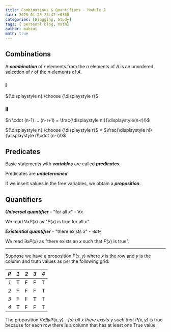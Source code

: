 ```yaml
---
title: Combinations & Quantifiers - Module 2
date: 2025-01-23 23:47 +0300
categories: [Blogging, Study]
tags: [ personal blog, math]
author: maksat
math: true
---
```


## Combinations

A ***combination*** of $r$ elements from the $n$ elements of $A$ is an unordered selection of $r$ of the $n$ elements of $A$.

### I

${\displaystyle n} \choose {\displaystyle r}$


### II

$n \cdot (n-1) ... (n-r+1) = \frac{\displaystyle n!}{\displaystyle(n-r)!}$

${\displaystyle n} \choose {\displaystyle r}$ = $\frac{\displaystyle n!}{\displaystyle r!\cdot (n-r)!}$

## Predicates
Basic statements with ***variables*** are called ***predicates***.

Predicates are ***undetermined***.

If we insert values in the free variables, we obtain a ***proposition***.

## Quantifiers
***Universal quantifier*** - "for all $x$" - $\forall x$

We read $\forall x P(x)$ as "$P(x)$ is true for all $x$".

***Existential quantifier*** - "there exists $x$" - $\exists a\in$

We read $\exists x P(x)$ as "there exists an $x$ such that $P(x)$ is true".

---

Suppose we have a proposition $P(x,y)$ where $x$ is the row and $y$ is the column and truth values as per the following grid:

|*P*|*1*|*2*|*3*|*4*|
|-|-|-|-|-|
|*1*|**T**|F|F|T|
|*2*|F|F|F|**T**|
|*3*|F|F|**T**|T|
|*4*|**T**|F|F|T|

The proposition $\forall x \exists y P(x,y)$ - *for all $x$ there exists $y$ such that $P(x,y)$* is true because for each row there is a column that has at least one True value.

